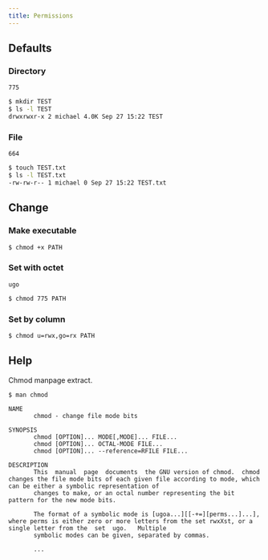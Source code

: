 ```yaml
---
title: Permissions
---
```


## Defaults

### Directory

```
775
```

```sh
$ mkdir TEST
$ ls -l TEST
drwxrwxr-x 2 michael 4.0K Sep 27 15:22 TEST
```

### File

```
664
```

```sh
$ touch TEST.txt
$ ls -l TEST.txt
-rw-rw-r-- 1 michael 0 Sep 27 15:22 TEST.txt
```

## Change

### Make executable

```sh
$ chmod +x PATH
```

### Set with octet

```
ugo
```

```sh
$ chmod 775 PATH
```

### Set by column

```sh
$ chmod u=rwx,go=rx PATH
```


## Help

Chmod manpage extract.

```sh
$ man chmod
```
```
NAME
       chmod - change file mode bits

SYNOPSIS
       chmod [OPTION]... MODE[,MODE]... FILE...
       chmod [OPTION]... OCTAL-MODE FILE...
       chmod [OPTION]... --reference=RFILE FILE...

DESCRIPTION
       This  manual  page  documents  the GNU version of chmod.  chmod changes the file mode bits of each given file according to mode, which can be either a symbolic representation of
       changes to make, or an octal number representing the bit pattern for the new mode bits.

       The format of a symbolic mode is [ugoa...][[-+=][perms...]...], where perms is either zero or more letters from the set rwxXst, or a single letter from the  set  ugo.   Multiple
       symbolic modes can be given, separated by commas.
       
       ...
```
